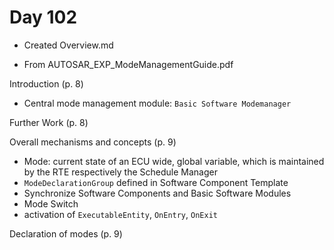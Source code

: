 # Day 102

* Created Overview.md

* From AUTOSAR\_EXP\_ModeManagementGuide.pdf

Introduction (p. 8)
* Central mode management module: `Basic Software Modemanager`

Further Work (p. 8)

Overall mechanisms and concepts (p. 9)
* Mode: current state of an ECU wide, global variable, which is maintained by the RTE respectively the Schedule Manager
* `ModeDeclarationGroup` defined in Software Component Template
* Synchronize Software Components and Basic Software Modules
* Mode Switch
* activation of `ExecutableEntity`, `OnEntry`, `OnExit`

Declaration of modes (p. 9)
